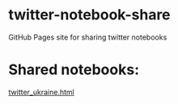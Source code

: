 # twitter-notebook-share
GitHub Pages site for sharing twitter notebooks

# Shared notebooks:

[twitter_ukraine.html](https://therensselaeridea.github.io/twitter-notebook-share/twitter_ukraine.html)
